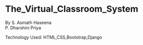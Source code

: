 # The_Virtual_Classroom_System
By
S. Asmath Haseena  
P. Dharshini Priya

Technology Used:
HTML,CSS,Bootstrap,Django
